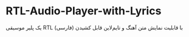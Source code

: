 # RTL-Audio-Player-with-Lyrics
یک پلیر موسیقی RTL (فارسی) با قابلیت نمایش متن آهنگ و تایم‌لاین قابل کشیدن
